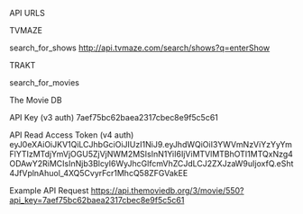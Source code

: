 API URLS

TVMAZE 

search_for_shows
http://api.tvmaze.com/search/shows?q=enterShow




TRAKT

search_for_movies






The Movie DB

API Key (v3 auth)
7aef75bc62baea2317cbec8e9f5c5c61

API Read Access Token (v4 auth)
eyJ0eXAiOiJKV1QiLCJhbGciOiJIUzI1NiJ9.eyJhdWQiOiI3YWVmNzViYzYyYmFlYTIzMTdjYmVjOGU5ZjVjNWM2MSIsInN1YiI6IjViMTVlMTBhOTI1MTQxNzg4ODAwY2RiMCIsInNjb3BlcyI6WyJhcGlfcmVhZCJdLCJ2ZXJzaW9uIjoxfQ.eSht4JfVplnAhuol_4XQ5CvyrFcr1MhcQ58ZFGVakEE

Example API Request
https://api.themoviedb.org/3/movie/550?api_key=7aef75bc62baea2317cbec8e9f5c5c61